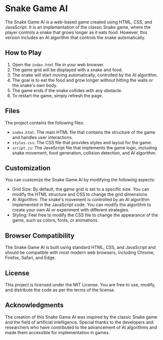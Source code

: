 <h1>Snake Game AI</h1><p>The Snake Game AI is a web-based game created using HTML, CSS, and JavaScript. It is an implementation of the classic Snake game, where the player controls a snake that grows longer as it eats food. However, this version includes an AI algorithm that controls the snake automatically.</p><h2>How to Play</h2><ol><li>Open the <code>index.html</code> file in your web browser.</li><li>The game grid will be displayed with a snake and food.</li><li>The snake will start moving automatically, controlled by the AI algorithm.</li><li>The goal is to eat the food and grow longer without hitting the walls or the snake's own body.</li><li>The game ends if the snake collides with any obstacle.</li><li>To restart the game, simply refresh the page.</li></ol><h2>Files</h2><p>The project contains the following files:</p><ul><li><code>index.html</code>: The main HTML file that contains the structure of the game and handles user interactions.</li><li><code>styles.css</code>: The CSS file that provides styles and layout for the game.</li><li><code>script.js</code>: The JavaScript file that implements the game logic, including snake movement, food generation, collision detection, and AI algorithm.</li></ul><h2>Customization</h2><p>You can customize the Snake Game AI by modifying the following aspects:</p><ul><li>Grid Size: By default, the game grid is set to a specific size. You can modify the HTML structure and CSS to change the grid dimensions.</li><li>AI Algorithm: The snake's movement is controlled by an AI algorithm implemented in the JavaScript code. You can modify the algorithm to create your own AI or experiment with different strategies.</li><li>Styling: Feel free to modify the CSS file to change the appearance of the game, such as colors, fonts, or animations.</li></ul><h2>Browser Compatibility</h2><p>The Snake Game AI is built using standard HTML, CSS, and JavaScript and should be compatible with most modern web browsers, including Chrome, Firefox, Safari, and Edge.</p><h2>License</h2><p>This project is licensed under the <a>MIT License</a>. You are free to use, modify, and distribute the code as per the terms of the license.</p><h2>Acknowledgments</h2><p>The creation of this Snake Game AI was inspired by the classic Snake game and the field of artificial intelligence. Special thanks to the developers and researchers who have contributed to the advancement of AI algorithms and made them accessible for implementation in games.</p>
